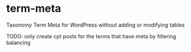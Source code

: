 term-meta
=============

Taxonomy Term Meta for WordPress without adding or modifying tables


TODO:
only create cpt posts for the terms that have meta by filtering balancing
